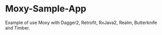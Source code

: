 # Moxy-Sample-App
Example of use Moxy with Dagger2, Retrofit, RxJava2, Realm, Butterknife and Timber.

